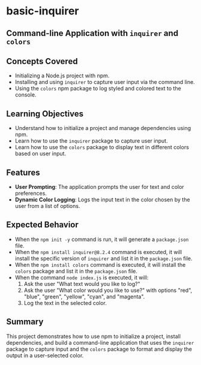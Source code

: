 # basic-inquirer

## Command-line Application with `inquirer` and `colors`

## Concepts Covered

- Initializing a Node.js project with npm.
- Installing and using `inquirer` to capture user input via the command line.
- Using the `colors` npm package to log styled and colored text to the console.

## Learning Objectives

- Understand how to initialize a project and manage dependencies using npm.
- Learn how to use the `inquirer` package to capture user input.
- Learn how to use the `colors` package to display text in different colors based on user input.

## Features

- **User Prompting**: The application prompts the user for text and color preferences.
- **Dynamic Color Logging**: Logs the input text in the color chosen by the user from a list of options.

## Expected Behavior

- When the `npm init -y` command is run, it will generate a `package.json` file.
- When the `npm install inquirer@8.2.4` command is executed, it will install the specific version of `inquirer` and list it in the `package.json` file.
- When the `npm install colors` command is executed, it will install the `colors` package and list it in the `package.json` file.
- When the command `node index.js` is executed, it will:
  1. Ask the user "What text would you like to log?"
  2. Ask the user "What color would you like to use?" with options "red", "blue", "green", "yellow", "cyan", and "magenta".
  3. Log the text in the selected color.

## Summary

This project demonstrates how to use npm to initialize a project, install dependencies, and build a command-line application that uses the `inquirer` package to capture input and the `colors` package to format and display the output in a user-selected color.
